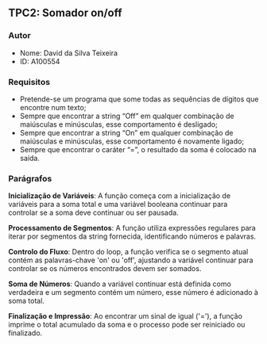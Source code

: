 ## TPC2: Somador on/off

### Autor
- Nome: David da Silva Teixeira
- ID: A100554

### Requisitos
- Pretende-se um programa que some todas as sequências de dígitos que encontre num texto;
- Sempre que encontrar a string “Off” em qualquer combinação de maiúsculas e minúsculas, esse comportamento é desligado;
- Sempre que encontrar a string “On” em qualquer combinação de maiúsculas e minúsculas, esse comportamento é novamente ligado;
- Sempre que encontrar o caráter “=”, o resultado da soma é colocado na saída.

### Parágrafos

**Inicialização de Variáveis**: A função começa com a inicialização de variáveis para a soma total e uma variável booleana continuar para controlar se a soma deve continuar ou ser pausada.

**Processamento de Segmentos**: A função utiliza expressões regulares para iterar por segmentos da string fornecida, identificando números e palavras.

**Controlo do Fluxo**: Dentro do loop, a função verifica se o segmento atual contém as palavras-chave 'on' ou 'off', ajustando a variável continuar para controlar se os números encontrados devem ser somados.

**Soma de Números**: Quando a variável continuar está definida como verdadeira e um segmento contém um número, esse número é adicionado à soma total.

**Finalização e Impressão**: Ao encontrar um sinal de igual ('='), a função imprime o total acumulado da soma e o processo pode ser reiniciado ou finalizado.
